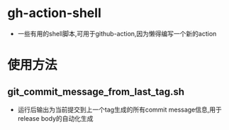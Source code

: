 # gh-action-shell
- 一些有用的shell脚本,可用于github-action,因为懒得编写一个新的action
# 使用方法
## git_commit_message_from_last_tag.sh
- 运行后输出为当前提交到上一个tag生成的所有commit message信息,用于release body的自动化生成
